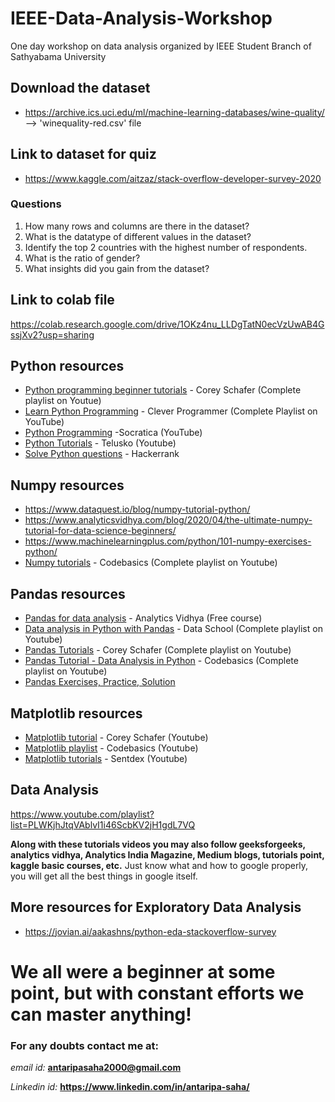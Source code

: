 # IEEE-Data-Analysis-Workshop
One day workshop on data analysis organized by IEEE Student Branch of Sathyabama University

## Download the dataset
* https://archive.ics.uci.edu/ml/machine-learning-databases/wine-quality/ --> 'winequality-red.csv' file

## Link to dataset for quiz
* https://www.kaggle.com/aitzaz/stack-overflow-developer-survey-2020
### Questions
1. How many rows and columns are there in the dataset?
2. What is the datatype of different values in the dataset?
3. Identify the top 2 countries with the highest number of respondents.
4. What is the ratio of gender?
5. What insights did you gain from the dataset?

## Link to colab file
https://colab.research.google.com/drive/1OKz4nu_LLDgTatN0ecVzUwAB4GssjXv2?usp=sharing

## Python resources
* [Python programming beginner tutorials](https://www.youtube.com/playlist?list=PL-osiE80TeTskrapNbzXhwoFUiLCjGgY7) - Corey Schafer (Complete playlist on Youtue)
* [Learn Python Programming](https://www.youtube.com/playlist?list=PL-J2q3Ga50oMjIbufBm0Xpz2gjCWDGimv) - Clever Programmer (Complete Playlist on YouTube)
* [Python Programming](https://www.youtube.com/playlist?list=PLi01XoE8jYohWFPpC17Z-wWhPOSuh8Er-) -Socratica (YouTube)
* [Python Tutorials](https://www.youtube.com/playlist?list=PLsyeobzWxl7poL9JTVyndKe62ieoN-MZ3) - Telusko (Youtube)
* [Solve Python questions](https://www.hackerrank.com/domains/python) - Hackerrank

## Numpy resources
* https://www.dataquest.io/blog/numpy-tutorial-python/
* https://www.analyticsvidhya.com/blog/2020/04/the-ultimate-numpy-tutorial-for-data-science-beginners/
* https://www.machinelearningplus.com/python/101-numpy-exercises-python/
* [Numpy tutorials](https://www.youtube.com/playlist?list=PLUcmakntVocWGSKXIsUn1J7Wm9ekpZ87G) - Codebasics (Complete playlist on Youtube)

## Pandas resources
* [Pandas for data analysis](https://courses.analyticsvidhya.com/courses/pandas-for-data-analysis-in-python?utm_source=linkedin&utm_medium=AV|link|freecourse|free_courses|44089|0.75) - Analytics Vidhya (Free course)
* [Data analysis in Python with Pandas](https://www.youtube.com/playlist?list=PL5-da3qGB5ICCsgW1MxlZ0Hq8LL5U3u9y) - Data School (Complete playlist on Youtube)
* [Pandas Tutorials](https://www.youtube.com/playlist?list=PL-osiE80TeTsWmV9i9c58mdDCSskIFdDS) - Corey Schafer (Complete playlist on Youtube)
* [Pandas Tutorial - Data Analysis in Python](https://www.youtube.com/playlist?list=PLeo1K3hjS3uuASpe-1LjfG5f14Bnozjwy) - Codebasics (Complete playlist on Youtube)
* [Pandas Exercises, Practice, Solution](https://www.w3resource.com/python-exercises/pandas/index.php)

## Matplotlib resources
* [Matplotlib tutorial](https://www.youtube.com/playlist?list=PL-osiE80TeTvipOqomVEeZ1HRrcEvtZB_) - Corey Schafer (Youtube)
* [Matplotlib playlist](https://www.youtube.com/playlist?list=PLeo1K3hjS3uu4Lr8_kro2AqaO6CFYgKOl) - Codebasics (Youtube)
* [Matplotlib tutorials](https://www.youtube.com/playlist?list=PLQVvvaa0QuDfefDfXb9Yf0la1fPDKluPF) - Sentdex (Youtube)

## Data Analysis
https://www.youtube.com/playlist?list=PLWKjhJtqVAblvI1i46ScbKV2jH1gdL7VQ

**Along with these tutorials videos you may also follow geeksforgeeks, analytics vidhya, Analytics India Magazine, Medium blogs, tutorials point, kaggle basic courses, etc.**
Just know what and how to google properly, you will get all the best things in google itself.

## More resources for Exploratory Data Analysis
* https://jovian.ai/aakashns/python-eda-stackoverflow-survey

# We all were a beginner at some point, but with constant efforts we can master anything!

### For any doubts contact me at:
*email id:* **antaripasaha2000@gmail.com**

*Linkedin id:* **https://www.linkedin.com/in/antaripa-saha/**
